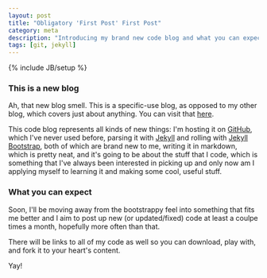 ```yaml
---
layout: post
title: "Obligatory 'First Post' First Post"
category: meta
description: "Introducing my brand new code blog and what you can expect from it."
tags: [git, jekyll]
---
```

{% include JB/setup %}

### This is a new blog

Ah, that new blog smell. This is a specific-use blog, as opposed to my
other blog, which covers just about anything. You can visit that 
[here](http://blog.nathanielray.com).

This code blog represents all kinds of new things: I'm hosting it on 
[GitHub](http://www.github.com), which I've never used before, parsing it
with [Jekyll](https://github.com/mojombo/jekyll) and rolling with [Jekyll
Bootstrap](http://www.jekyllbootstrap.com), both of which are brand new to
me, writing it in markdown, which is pretty neat, and it's going to be
about the stuff that I code, which is something that I've always been
interested in picking up and only now am I applying myself to learning it
and making some cool, useful stuff.

### What you can expect

Soon, I'll be moving away from the bootstrappy feel into something that
fits me better and I aim to post up new (or updated/fixed) code at least
a coulpe times a month, hopefully more often than that.

There will be links to all of my code as well so you can download, play
with, and fork it to your heart's content.

Yay!
